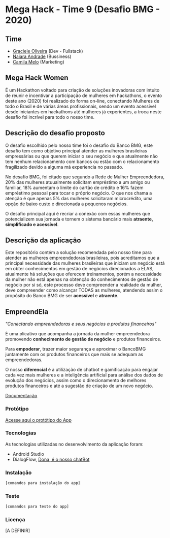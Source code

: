 # Mega Hack - Time 9 (Desafio BMG - 2020)

## Time
* [Graciele Oliveira](https://github.com/graceup16) (Dev - Fullstack)
* [Naiara Andrade](https://github.com/naiieandrade) (Bussiness)
* [Camila Melo](https://github.com/camilamelo14)    (Marketing)

## Mega Hack Women
É um Hackathon voltado para criação de soluções inovadoras com intuito de reunir e incentivar a participação de mulheres em hackathons, o evento deste ano (2020) foi realizado do forma on-line, conectando Mulheres de todo o Brasil e de várias áreas profissionais, sendo um evento acessível desde iniciantes em hackathons até mulheres já experientes, a troca neste desafio foi incrível para todo o nosso time.

## Descrição do desafio proposto
O desafio escolhido pelo nosso time foi o desafio do Banco BMG, este desafio tem como objetivo principal atender as mulheres brasileiras empressárias ou que querem iniciar o seu negócio e que atualmente não tem nenhum relacionamento com bancos ou estão com o relacionamento fragilizado devido a alguma má experiencia no passado.

No desafio BMG, foi citado que segundo a Rede de Mulher Empreendedora, 20% das mulheres atuualmente solicitam empréstimo a um amigo ou familiar, 18% aumentam o limite do cartão de crédito e 16% fazem empréstimo pessoal para tocar o próprio negócio. O que nos chama a atenção é que apenas 5% das mulheres solicitaram microcrédito, uma opção de baixo custo e direcionada a pequenos negócios.

O desafio principal aqui é recriar a conexão com essas mulheres que potencializem sua jornada e tornem o sistema bancário mais **atraente, simplificado e acessível**.

## Descrição da aplicação
Este repositório contém a solução recomendada pelo nosso time para atender as mulheres empreendedoras brasileiras, pois acreditamos que a principal necessidade das mulheres brasileiras que iniciam um negócio está em obter conhecimentos em gestão de negócios direcionados a ELAS, atualmente há soluções que oferecem treinamentos, porém a necessidade da mulher não está apenas na obtenção do conhecimentos de gestão de negócio por si só, este processo deve compreender a realidade da mulher, deve compreender como alcançar TODAS as mulheres, atendendo assim o propósito do Banco BMG de ser **acessível** e **atraente**.

## EmpreendEla
*"Conectando empreendedoras e seus negócios a produtos financeiros"*

É uma plicativo que acompanha a jornada da mulher empreendedora promovendo **conhecimento de gestão de negócio** e produtos financeiros.

Para **empoderar**, trazer maior segurança e aproximar o BancoBMG juntamente com os produtos financeiros que mais se adequam as empreendedoras.

O nosso **diferencial** é a utilização de chatbot e gamificação para engajar cada vez mais mulheres e a inteligência artificial para análise dos dados de evolução dos  negócios, assim como o direcionamento de melhores produtos financeiros e até a sugestão de criação de um novo negócio.

[Documentação](link)


### Protótipo
[Acesse aqui o protótipo do App](https://www.figma.com/proto/vdZwTu7pxs9spSMeCp2M8e/Megahack?node-id=8%3A1&scaling=scale-down)

### Tecnologias
As tecnologias utilizadas no desenvolvimento da aplicação foram:

* Android Studio
* DialogFlow, [Dona, é o nosso chatBot](https://bot.dialogflow.com/ea7e8b3f-3935-48c2-80b0-6571c6238a23)

### Instalação
```bash
[comandos para instalação do app]
```

### Teste
```bash
[comandos para teste do app]
```
### Licença

[A DEFINIR]
